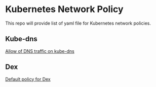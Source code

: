 # Kubernetes Network Policy

This repo will provide list of yaml file for Kubernetes network policies.

## Kube-dns
[Allow of DNS traffic on kube-dns ](kube-dns/default-kube-dns-policy.yaml)
## Dex
[Default policy for Dex](dex/default-kube-dex-policy.yaml)
